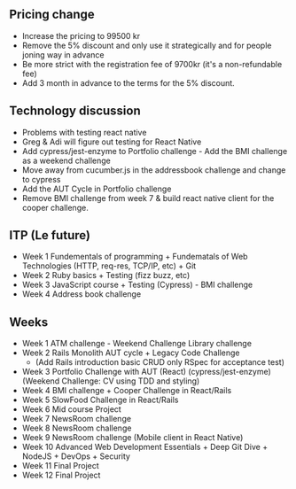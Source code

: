 ## Pricing change
- Increase the pricing to 99500 kr
- Remove the 5% discount and only use it strategically and for people joning way in advance
- Be more strict with the registration fee of 9700kr (it's a non-refundable fee)
- Add 3 month in advance to the terms for the 5% discount.

## Technology discussion
- Problems with testing react native
- Greg & Adi will figure out testing for React Native
- Add cypress/jest-enzyme to Portfolio challenge - Add the BMI challenge as a weekend challenge
- Move away from cucumber.js in the addressbook challenge and change to cypress
- Add the AUT Cycle in Portfolio challenge
- Remove BMI challenge from week 7 & build react native client for the cooper challenge.

## ITP (Le future)
- Week 1 Fundementals of programming + Fundematals of Web Technologies (HTTP, req-res, TCP/IP, etc) + Git
- Week 2 Ruby basics + Testing (fizz buzz, etc)
- Week 3 JavaScript course + Testing (Cypress) - BMI challenge
- Week 4 Address book challenge

## Weeks
- Week 1 ATM challenge - Weekend Challenge Library challenge
- Week 2 Rails Monolith AUT cycle + Legacy Code Challenge
  - (Add Rails introduction basic CRUD only RSpec for acceptance test)
- Week 3 Portfolio Challenge with AUT (React) (cypress/jest-enzyme) (Weekend Challenge: CV using TDD and styling)
- Week 4 BMI challenge  + Cooper Challenge in React/Rails
- Week 5 SlowFood Challenge in React/Rails
- Week 6 Mid course Project
- Week 7 NewsRoom challenge 
- Week 8 NewsRoom challenge
- Week 9 NewsRoom challenge (Mobile client in React Native)
- Week 10 Advanced Web Development Essentials + Deep Git Dive + NodeJS + DevOps + Security
- Week 11 Final Project
- Week 12 Final Project
